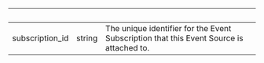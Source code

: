 <!-- Code generated for API Clients. DO NOT EDIT. -->

| &nbsp;          | &nbsp; | &nbsp;                                                                                  |
| --------------- | ------ | --------------------------------------------------------------------------------------- |
| subscription_id | string | The unique identifier for the Event Subscription that this Event Source is attached to. |
